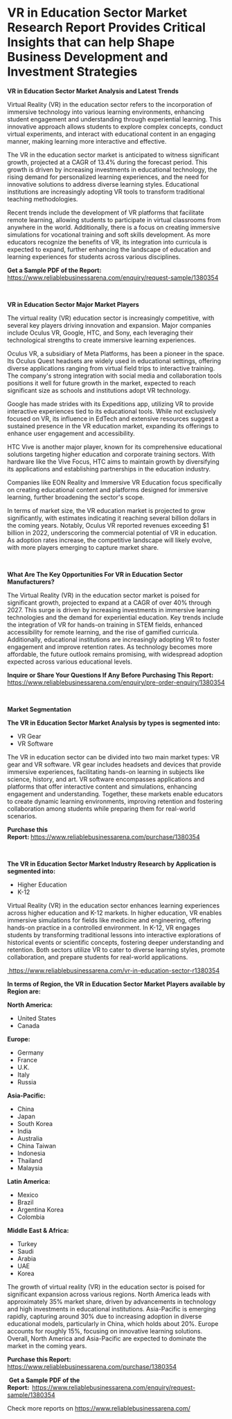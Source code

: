 <p><h1>VR in Education Sector Market Research Report Provides Critical Insights that can help Shape Business Development and Investment Strategies</h1></p><p><strong>VR in Education Sector Market Analysis and Latest Trends</strong></p>
<p><p>Virtual Reality (VR) in the education sector refers to the incorporation of immersive technology into various learning environments, enhancing student engagement and understanding through experiential learning. This innovative approach allows students to explore complex concepts, conduct virtual experiments, and interact with educational content in an engaging manner, making learning more interactive and effective.</p><p>The VR in the education sector market is anticipated to witness significant growth, projected at a CAGR of 13.4% during the forecast period. This growth is driven by increasing investments in educational technology, the rising demand for personalized learning experiences, and the need for innovative solutions to address diverse learning styles. Educational institutions are increasingly adopting VR tools to transform traditional teaching methodologies.</p><p>Recent trends include the development of VR platforms that facilitate remote learning, allowing students to participate in virtual classrooms from anywhere in the world. Additionally, there is a focus on creating immersive simulations for vocational training and soft skills development. As more educators recognize the benefits of VR, its integration into curricula is expected to expand, further enhancing the landscape of education and learning experiences for students across various disciplines.</p></p>
<p><strong>Get a Sample PDF of the Report:&nbsp;</strong> <a href="https://www.reliablebusinessarena.com/enquiry/request-sample/1380354?utm_campaign=2945&utm_medium=2&utm_source=Github&utm_content=ia&utm_term=11032025&utm_id=vr-in-education-sector">https://www.reliablebusinessarena.com/enquiry/request-sample/1380354</a></p>
<p>&nbsp;</p>
<p><strong>VR in Education Sector Major Market Players</strong></p>
<p><p>The virtual reality (VR) education sector is increasingly competitive, with several key players driving innovation and expansion. Major companies include Oculus VR, Google, HTC, and Sony, each leveraging their technological strengths to create immersive learning experiences.</p><p>Oculus VR, a subsidiary of Meta Platforms, has been a pioneer in the space. Its Oculus Quest headsets are widely used in educational settings, offering diverse applications ranging from virtual field trips to interactive training. The company's strong integration with social media and collaboration tools positions it well for future growth in the market, expected to reach significant size as schools and institutions adopt VR technology.</p><p>Google has made strides with its Expeditions app, utilizing VR to provide interactive experiences tied to its educational tools. While not exclusively focused on VR, its influence in EdTech and extensive resources suggest a sustained presence in the VR education market, expanding its offerings to enhance user engagement and accessibility.</p><p>HTC Vive is another major player, known for its comprehensive educational solutions targeting higher education and corporate training sectors. With hardware like the Vive Focus, HTC aims to maintain growth by diversifying its applications and establishing partnerships in the education industry.</p><p>Companies like EON Reality and Immersive VR Education focus specifically on creating educational content and platforms designed for immersive learning, further broadening the sector's scope. </p><p>In terms of market size, the VR education market is projected to grow significantly, with estimates indicating it reaching several billion dollars in the coming years. Notably, Oculus VR reported revenues exceeding $1 billion in 2022, underscoring the commercial potential of VR in education. As adoption rates increase, the competitive landscape will likely evolve, with more players emerging to capture market share.</p></p>
<p>&nbsp;</p>
<p><strong>What Are The Key Opportunities For VR in Education Sector Manufacturers?</strong></p>
<p><p>The Virtual Reality (VR) in the education sector market is poised for significant growth, projected to expand at a CAGR of over 40% through 2027. This surge is driven by increasing investments in immersive learning technologies and the demand for experiential education. Key trends include the integration of VR for hands-on training in STEM fields, enhanced accessibility for remote learning, and the rise of gamified curricula. Additionally, educational institutions are increasingly adopting VR to foster engagement and improve retention rates. As technology becomes more affordable, the future outlook remains promising, with widespread adoption expected across various educational levels.</p></p>
<p><strong>Inquire or Share Your Questions If Any Before Purchasing This Report:</strong> <a href="https://www.reliablebusinessarena.com/enquiry/pre-order-enquiry/1380354?utm_campaign=2945&utm_medium=2&utm_source=Github&utm_content=ia&utm_term=11032025&utm_id=vr-in-education-sector">https://www.reliablebusinessarena.com/enquiry/pre-order-enquiry/1380354</a></p>
<p>&nbsp;</p>
<p><strong>Market Segmentation</strong></p>
<p><strong>The VR in Education Sector Market Analysis by types is segmented into:</strong></p>
<p><ul><li>VR Gear</li><li>VR Software</li></ul></p>
<p><p>The VR in education sector can be divided into two main market types: VR gear and VR software. VR gear includes headsets and devices that provide immersive experiences, facilitating hands-on learning in subjects like science, history, and art. VR software encompasses applications and platforms that offer interactive content and simulations, enhancing engagement and understanding. Together, these markets enable educators to create dynamic learning environments, improving retention and fostering collaboration among students while preparing them for real-world scenarios.</p></p>
<p><strong>Purchase this Report:&nbsp;</strong><a href="https://www.reliablebusinessarena.com/purchase/1380354?utm_campaign=2945&utm_medium=2&utm_source=Github&utm_content=ia&utm_term=11032025&utm_id=vr-in-education-sector">https://www.reliablebusinessarena.com/purchase/1380354</a></p>
<p>&nbsp;</p>
<p><strong>The VR in Education Sector Market Industry Research by Application is segmented into:</strong></p>
<p><ul><li>Higher Education</li><li>K-12</li></ul></p>
<p><p>Virtual Reality (VR) in the education sector enhances learning experiences across higher education and K-12 markets. In higher education, VR enables immersive simulations for fields like medicine and engineering, offering hands-on practice in a controlled environment. In K-12, VR engages students by transforming traditional lessons into interactive explorations of historical events or scientific concepts, fostering deeper understanding and retention. Both sectors utilize VR to cater to diverse learning styles, promote collaboration, and prepare students for real-world applications.</p></p>
<p><a href="https://www.reliablebusinessarena.com/vr-in-education-sector-r1380354?utm_campaign=2945&utm_medium=2&utm_source=Github&utm_content=ia&utm_term=11032025&utm_id=vr-in-education-sector">&nbsp;https://www.reliablebusinessarena.com/vr-in-education-sector-r1380354</a></p>
<p><strong>In terms of Region, the VR in Education Sector Market Players available by Region are:</strong></p>
<p>
    <p> <strong> North America: </strong>
        <ul>
            <li>United States</li>
            <li>Canada</li>
        </ul>
        </p> 
    <p> <strong> Europe: </strong>
        <ul>
            <li>Germany</li>
            <li>France</li>
            <li>U.K.</li>
            <li>Italy</li>
            <li>Russia</li>
        </ul>
        </p> 
    <p> <strong> Asia-Pacific: </strong>
        <ul>
            <li>China</li>
            <li>Japan</li>
            <li>South Korea</li>
            <li>India</li>
            <li>Australia</li>
            <li>China Taiwan</li>
            <li>Indonesia</li>
            <li>Thailand</li>
            <li>Malaysia</li>
        </ul>
        </p> 
    <p> <strong> Latin America: </strong>
        <ul>
            <li>Mexico</li>
            <li>Brazil</li>
            <li>Argentina Korea</li>
            <li>Colombia</li>
        </ul>
        </p> 
    <p> <strong> Middle East & Africa: </strong>
        <ul>
            <li>Turkey</li>
            <li>Saudi</li>
            <li>Arabia</li>
            <li>UAE</li>
            <li>Korea</li>
        </ul>
    </p>
    </p>
<p><p>The growth of virtual reality (VR) in the education sector is poised for significant expansion across various regions. North America leads with approximately 35% market share, driven by advancements in technology and high investments in educational institutions. Asia-Pacific is emerging rapidly, capturing around 30% due to increasing adoption in diverse educational models, particularly in China, which holds about 20%. Europe accounts for roughly 15%, focusing on innovative learning solutions. Overall, North America and Asia-Pacific are expected to dominate the market in the coming years.</p></p>
<p><strong>Purchase this Report: </strong><a href="https://www.reliablebusinessarena.com/purchase/1380354?utm_campaign=2945&utm_medium=2&utm_source=Github&utm_content=ia&utm_term=11032025&utm_id=vr-in-education-sector">https://www.reliablebusinessarena.com/purchase/1380354</a></p>
<p>&nbsp;<strong>Get a Sample PDF of the Report:&nbsp;&nbsp;</strong><a href="https://www.reliablebusinessarena.com/enquiry/request-sample/1380354?utm_campaign=2945&utm_medium=2&utm_source=Github&utm_content=ia&utm_term=11032025&utm_id=vr-in-education-sector">https://www.reliablebusinessarena.com/enquiry/request-sample/1380354</a></p>
<p><strong></strong></p>
<p>Check more reports on <a href="https://www.reliablebusinessarena.com/?utm_campaign=2945&utm_medium=2&utm_source=Github&utm_content=ia&utm_term=11032025&utm_id=vr-in-education-sector">https://www.reliablebusinessarena.com/</a></p>